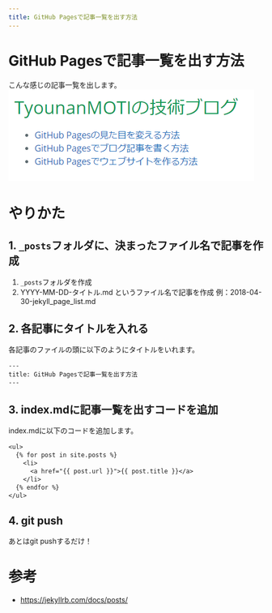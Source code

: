 ```yaml
---
title: GitHub Pagesで記事一覧を出す方法
---
```


# GitHub Pagesで記事一覧を出す方法
こんな感じの記事一覧を出します。
![記事一覧](images/page_list.png)

# やりかた
## 1. `_posts`フォルダに、決まったファイル名で記事を作成
1. `_posts`フォルダを作成
2. YYYY-MM-DD-タイトル.md というファイル名で記事を作成
  例：2018-04-30-jekyll_page_list.md

## 2. 各記事にタイトルを入れる
各記事のファイルの頭に以下のようにタイトルをいれます。

```
---
title: GitHub Pagesで記事一覧を出す方法
---
```

## 3. index.mdに記事一覧を出すコードを追加
index.mdに以下のコードを追加します。

```
<ul>
  {% for post in site.posts %}
    <li>
      <a href="{{ post.url }}">{{ post.title }}</a>
    </li>
  {% endfor %}
</ul>
```

## 4. git push
あとはgit pushするだけ！

# 参考
- https://jekyllrb.com/docs/posts/
